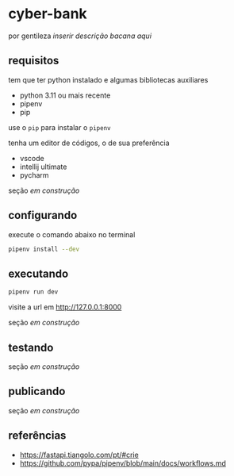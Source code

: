 # cyber-bank

por gentileza _inserir descrição bacana aqui_

## requisitos

tem que ter python instalado e algumas bibliotecas auxiliares

- python 3.11 ou mais recente
- pipenv
- pip

use o `pip` para instalar o `pipenv`

tenha um editor de códigos, o de sua preferência

- vscode
- intellij ultimate
- pycharm

seção _em construção_

## configurando

execute o comando abaixo no terminal

```bash
pipenv install --dev
```

## executando

```bash
pipenv run dev
```

visite a url em <http://127.0.0.1:8000>

seção _em construção_

## testando

seção _em construção_

## publicando

seção _em construção_

## referências

- <https://fastapi.tiangolo.com/pt/#crie>
- <https://github.com/pypa/pipenv/blob/main/docs/workflows.md>
